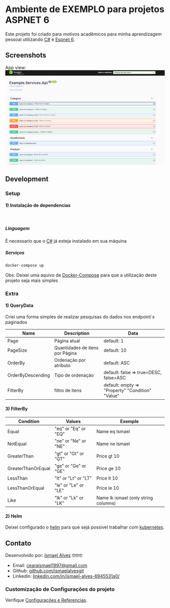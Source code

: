 # Ambiente de EXEMPLO para projetos ASPNET 6
Este projeto foi criado para motivos acadêmicos para minha aprendizagem pessoal
utilizando [C#](https://learn.microsoft.com/pt-br/dotnet/csharp/) e [Espnet 6](https://dotnet.microsoft.com/pt-br/apps/aspnet). 

## Screenshots
App view:
![App UI](/app.png)

## Development

### Setup

#### 1) Instalação de dependencias
<br>

##### Linguagem
È necessario que o [C#](https://learn.microsoft.com/pt-br/dotnet/csharp/) já esteja instalado em sua máquina

##### Serviços
``` sh
docker-compose up
```
Obs: Deixei uma aquivo de [Docker-Compose](https://docs.docker.com/compose/) para que a utilização deste 
projeto seja mais simples

### Extra

#### 1) QueryData
Criei uma forma simples de realizar pesquisas do dados nos endpoint´s paginados

Name | Description | Data
-----|-------------|------------------
Page               | Página atual | default: 1
PageSize           | Quantidades de itens por Página | default: 10
OrderBy            | Ordenação por atributo | default: ASC
OrderByDescending  | Tipo de ordenação | default: false => true=DESC, false=ASC 
FilterBy           | filtro de itens | default: empty => "Property" "Condition" "Value"

#### 3) FilterBy
Condition | Values | Exemple
-----|-------------|------------------
Equal              | "eq" or "Eq" or "EQ" | Name eq Ismael
NotEqual           | "ne" or "Ne" or "NE" | Name ne Ismael
GreaterThan        | "gt" or "Gt" or "GT" | Price gt 10
GreaterThanOrEqual | "ge" or "Ge" or "GE" | Price ge 10
LessThan           | "lt" or "Lt" or "LT" | Price lt 10
LessThanOrEqual    | "le" or "Le" or "LE" | Price le 10
Like               | "lk" or "Lk" or "LK" | Name lk ismael (only string columns)

#### 2) Helm
Deixei configurado o [helm](https://helm.sh/) para que sejá possivel trabalhar com [kubernetes](https://kubernetes.io/pt-br/).

## Contato
Desenvolvido por: [Ismael Alves](https://github.com/ismaelalvesgit) 🤓🤓🤓

* Email: [cearaismael1997@gmail.com](mailto:cearaismael1997@gmail.com) 
* Github: [github.com/ismaelalvesgit](https://github.com/ismaelalvesgit)
* Linkedin: [linkedin.com/in/ismael-alves-6945531a0/](https://www.linkedin.com/in/ismael-alves-6945531a0/)

### Customização de Configurações do projeto
Verifique [Configurações e Referencias](https://dotnet.microsoft.com/pt-br/apps/aspnet).
